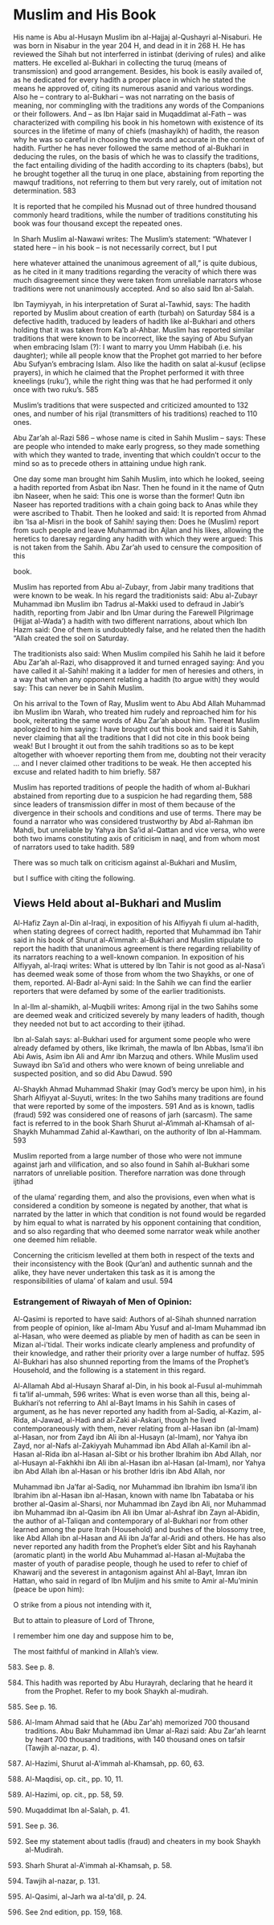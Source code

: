Muslim and His Book
===================

  
  
  

His name is Abu al-Husayn Muslim ibn al-Hajjaj al-Qushayri al-Nisaburi.
He was born in Nisabur in the year 204 H, and dead in it in 268 H. He
has reviewed the Sihah but not interferred in istinbat (deriving of
rules) and alike matters. He excelled al-Bukhari in collecting the turuq
(means of transmission) and good arrangement. Besides, his book is
easily availed of, as he dedicated for every hadith a proper place in
which he stated the means he approved of, citing its numerous asanid and
various wordings. Also he – contrary to al-Bukhari – was not narrating
on the basis of meaning, nor commingling with the traditions any words
of the Companions or their followers. And – as Ibn Hajar said in
Muqaddimat al-Fath – was characterized with compiling his book in his
hometown with existence of its sources in the lifetime of many of chiefs
(mashayikh) of hadith, the reason why he was so careful in choosing the
words and accurate in the context of hadith. Further he has never
followed the same method of al-Bukhari in deducing the rules, on the
basis of which he was to classify the traditions, the fact entailing
dividing of the hadith according to its chapters (babs), but he brought
together all the turuq in one place, abstaining from reporting the
mawquf traditions, not referring to them but very rarely, out of
imitation not determination. <span id="_anchor_583"></span>583

It is reported that he compiled his Musnad out of three hundred thousand
commonly heard traditions, while the number of traditions constituting
his book was four thousand except the repeated ones.

In Sharh Muslim al-Nawawi writes: The Muslim’s statement: “Whatever I
stated here – in his book – is not necessarily correct, but I put

here whatever attained the unanimous agreement of all,” is quite
dubious, as he cited in it many traditions regarding the veracity of
which there was much disagreement since they were taken from unreliable
narrators whose traditions were not unanimously accepted. And so also
said Ibn al-Salah.

Ibn Taymiyyah, in his interpretation of Surat al-Tawhid, says: The
hadith reported by Muslim about creation of earth (turbah) on Saturday
<span id="_anchor_584"></span>584 is a defective hadith, traduced by
leaders of hadith like al-Bukhari and others holding that it was taken
from Ka’b al-Ahbar. Muslim has reported similar traditions that were
known to be incorrect, like the saying of Abu Sufyan when embracing
Islam (?): I want to marry you Umm Habibah (i.e. his daughter); while
all people know that the Prophet got married to her before Abu Sufyan’s
embracing Islam. Also like the hadith on salat al-kusuf (eclipse
prayers), in which he claimed that the Prophet performed it with three
kneelings (ruku’), while the right thing was that he had performed it
only once with two ruku’s. <span id="_anchor_585"></span>585

Muslim’s traditions that were suspected and criticized amounted to 132
ones, and number of his rijal (transmitters of his traditions) reached
to 110 ones.

Abu Zar’ah al-Razi <span id="_anchor_586"></span>586 – whose name is
cited in Sahih Muslim – says: These are people who intended to make
early progress, so they made something with which they wanted to trade,
inventing that which couldn’t occur to the mind so as to precede others
in attaining undue high rank.

One day some man brought him Sahih Muslim, into which he looked, seeing
a hadith reported from Asbat ibn Nasr. Then he found in it the name of
Qutn ibn Naseer, when he said: This one is worse than the former! Qutn
ibn Naseer has reported traditions with a chain going back to Anas while
they were ascribed to Thabit. Then he looked and said: It is reported
from Ahmad ibn ‘Isa al-Misri in the book of Sahih! saying then: Does he
(Muslim) report from such people and leave Muhammad ibn Ajlan and his
likes, allowing the heretics to daresay regarding any hadith with which
they were argued: This is not taken from the Sahih. Abu Zar’ah used to
censure the composition of this

book.

Muslim has reported from Abu al-Zubayr, from Jabir many traditions that
were known to be weak. In his regard the traditionists said: Abu
al-Zubayr Muhammad ibn Muslim ibn Tadrus al-Makki used to defraud in
Jabir’s hadith, reporting from Jabir and Ibn Umar during the Farewell
Pilgrimage (Hijjat al-Wada’) a hadith with two different narrations,
about which Ibn Hazm said: One of them is undoubtedly false, and he
related then the hadith “Allah created the soil on Saturday.

The traditionists also said: When Muslim compiled his Sahih he laid it
before Abu Zar’ah al-Razi, who disapproved it and turned enraged saying:
And you have called it al-Sahih! making it a ladder for men of heresies
and others, in a way that when any opponent relating a hadith (to argue
with) they would say: This can never be in Sahih Muslim.

On his arrival to the Town of Ray, Muslim went to Abu Abd Allah Muhammad
ibn Muslim ibn Warah, who treated him rudely and reproached him for his
book, reiterating the same words of Abu Zar’ah about him. Thereat Muslim
apologized to him saying: I have brought out this book and said it is
Sahih, never claiming that all the traditions that I did not cite in
this book being weak! But I brought it out from the sahih traditions so
as to be kept altogether with whoever reporting them from me, doubting
not their veracity … and I never claimed other traditions to be weak. He
then accepted his excuse and related hadith to him briefly. <span
id="_anchor_587"></span>587

Muslim has reported traditions of people the hadith of whom al-Bukhari
abstained from reporting due to a suspicion he had regarding them, <span
id="_anchor_588"></span>588 since leaders of transmission differ in most
of them because of the divergence in their schools and conditions and
use of terms. There may be found a narrator who was considered
trustworthy by Abd al-Rahman ibn Mahdi, but unreliable by Yahya ibn
Sa’id al-Qattan and vice versa, who were both two imams constituting
axis of criticism in naql, and from whom most of narrators used to take
hadith. <span id="_anchor_589"></span>589

There was so much talk on criticism against al-Bukhari and Muslim,

but I suffice with citing the following.

Views Held about al-Bukhari and Muslim
--------------------------------------

Al-Hafiz Zayn al-Din al-Iraqi, in exposition of his Alfiyyah fi ulum
al-hadith, when stating degrees of correct hadith, reported that
Muhammad ibn Tahir said in his book of Shurut al-A’immah: al-Bukhari and
Muslim stipulate to report the hadith that unanimous agreement is there
regarding reliability of its narrators reaching to a well-known
companion. In exposition of his Alfiyyah, al-Iraqi writes: What is
uttered by Ibn Tahir is not good as al-Nasa’i has deemed weak some of
those from whom the two Shaykhs, or one of them, reported. Al-Badr
al-Ayni said: In the Sahih we can find the earlier reporters that were
defamed by some of the earlier traditionists.

In al-Ilm al-shamikh, al-Muqbili writes: Among rijal in the two Sahihs
some are deemed weak and criticized severely by many leaders of hadith,
though they needed not but to act according to their ijtihad.

Ibn al-Salah says: al-Bukhari used for argument some people who were
already defamed by others, like Ikrimah, the mawla of Ibn Abbas, Isma’il
ibn Abi Awis, Asim ibn Ali and Amr ibn Marzuq and others. While Muslim
used Suwayd ibn Sa’id and others who were known of being unreliable and
suspected position, and so did Abu Dawud. <span
id="_anchor_590"></span>590

Al-Shaykh Ahmad Muhammad Shakir (may God’s mercy be upon him), in his
Sharh Alfiyyat al-Suyuti, writes: In the two Sahihs many traditions are
found that were reported by some of the imposters. <span
id="_anchor_591"></span>591 And as is known, tadlis (fraud) <span
id="_anchor_592"></span>592 was considered one of reasons of jarh
(sarcasm). The same fact is referred to in the book Sharh Shurut
al-A‘ìmmah al-Khamsah of al-Shaykh Muhammad Zahid al-Kawthari, on the
authority of Ibn al-Hammam. <span id="_anchor_593"></span>593

Muslim reported from a large number of those who were not immune against
jarh and vilification, and so also found in Sahih al-Bukhari some
narrators of unreliable position. Therefore narration was done through
ijtihad

of the ulama’ regarding them, and also the provisions, even when what is
considered a condition by someone is negated by another, that what is
narrated by the latter in which that condition is not found would be
regarded by him equal to what is narrated by his opponent containing
that condition, and so also regarding that who deemed some narrator weak
while another one deemed him reliable.

Concerning the criticism levelled at them both in respect of the texts
and their inconsistency with the Book (Qur’an) and authentic sunnah and
the alike, they have never undertaken this task as it is among the
responsibilities of ulama’ of kalam and usul. <span
id="_anchor_594"></span>594

### Estrangement of Riwayah of Men of Opinion:

Al-Qasimi is reported to have said: Authors of al-Sihah shunned
narration from people of opinion, like al-Imam Abu Yusuf and al-Imam
Muhammad ibn al-Hasan, who were deemed as pliable by men of hadith as
can be seen in Mizan al-i’tidal. Their works indicate clearly ampleness
and profundity of their knowledge, and rather their priority over a
large number of huffaz. <span id="_anchor_595"></span>595 Al-Bukhari has
also shunned reporting from the Imams of the Prophet’s Household, and
the following is a statement in this regard.

Al-Allamah Abd al-Husayn Sharaf al-Din, in his book al-Fusul al-muhimmah
fi ta’lif al-ummah, <span id="_anchor_596"></span>596 writes: What is
even worse than all this, being al-Bukhari’s not referring to Ahl
al-Bayt Imams in his Sahih in cases of argument, as he has never
reported any hadith from al-Sadiq, al-Kazim, al-Rida, al-Jawad, al-Hadi
and al-Zaki al-Askari, though he lived contemporaneously with them,
never relating from al-Hasan ibn (al-Imam) al-Hasan, nor from Zayd ibn
Ali ibn al-Husayn (al-Imam), nor Yahya ibn Zayd, nor al-Nafs al-Zakiyyah
Muhammad ibn Abd Allah al-Kamil ibn al-Hasan al-Rida ibn al-Hasan
al-Sibt or his brother Ibrahim ibn Abd Allah, nor al-Husayn al-Fakhkhi
ibn Ali ibn al-Hasan ibn al-Hasan (al-Imam), nor Yahya ibn Abd Allah ibn
al-Hasan or his brother Idris ibn Abd Allah, nor

Muhammad ibn Ja’far al-Sadiq, nor Muhammad ibn Ibrahim ibn Isma’il ibn
Ibrahim ibn al-Hasan ibn al-Hasan, known with name Ibn Tabataba or his
brother al-Qasim al-Sharsi, nor Muhammad ibn Zayd ibn Ali, nor Muhammad
ibn Muhammad ibn al-Qasim ibn Ali ibn Umar al-Ashraf ibn Zayn al-Abidin,
the author of al-Taliqan and contemporary of al-Bukhari nor from other
learned among the pure Itrah (Household) and bushes of the blossomy
tree, like Abd Allah ibn al-Hasan and Ali ibn Ja’far al-Aridi and
others. He has also never reported any hadith from the Prophet’s elder
Sibt and his Rayhanah (aromatic plant) in the world Abu Muhammad
al-Hasan al-Mujtaba the master of youth of paradise people, though he
used to refer to chief of Khawarij and the severest in antagonism
against Ahl al-Bayt, Imran ibn Hattan, who said in regard of Ibn Muljim
and his smite to Amir al-Mu’minin (peace be upon him):

O strike from a pious not intending with it,

But to attain to pleasure of Lord of Throne,

I remember him one day and suppose him to be,

The most faithful of mankind in Allah’s view.

  
  
  

583. See p. 8.

584. This hadith was reported by Abu Hurayrah, declaring that he heard
it from the Prophet. Refer to my book Shaykh al-mudirah.

585. See p. 16.

586. Al-Imam Ahmad said that he (Abu Zar'ah) memorized 700 thousand
traditions. Abu Bakr Muhammad ibn Umar al-Razi said: Abu Zar'ah learnt
by heart 700 thousand traditions, with 140 thousand ones on tafsir
(Tawjih al-nazar, p. 4).

587. Al-Hazimi, Shurut al-A'immah al-Khamsah, pp. 60, 63.

588. Al-Maqdisi, op. cit., pp. 10, 11.

589. Al-Hazimi, op. cit., pp. 58, 59.

590. Muqaddimat Ibn al-Salah, p. 41.

591. See p. 36.

592. See my statement about tadlis (fraud) and cheaters in my book
Shaykh al-Mudirah.

593. Sharh Shurat al-A'immah al-Khamsah, p. 58.

594. Tawjih al-nazar, p. 131.

595. Al-Qasimi, al-Jarh wa al-ta'dil, p. 24.

596. See 2nd edition, pp. 159, 168.
